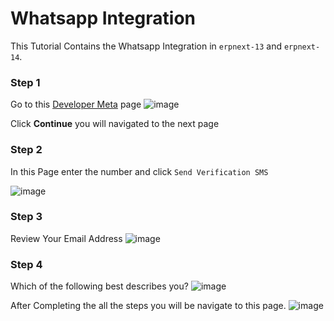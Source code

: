 # Whatsapp Integration

This Tutorial Contains the Whatsapp Integration in `erpnext-13` and `erpnext-14`.

### Step 1
Go to this [Developer Meta](https://developers.facebook.com/async/registration/dialog/?src=default) page
![image](https://github.com/Antony-M1/erp-single-server/assets/96291963/4b42ad94-0eb9-4223-af3e-028dd716a377)

Click **Continue** you will navigated to the next page

### Step 2
In this Page enter the number and click `Send Verification SMS`

![image](https://github.com/Antony-M1/erp-single-server/assets/96291963/b33fcdab-d74f-40ae-be52-02d6c901a8a0)

### Step 3
Review Your Email Address
![image](https://github.com/Antony-M1/erp-single-server/assets/96291963/5b91a77b-93e0-406a-ba78-168a9b165956)

### Step 4
Which of the following best describes you?
![image](https://github.com/Antony-M1/erp-single-server/assets/96291963/d180d199-1481-4055-8ca1-9e99f36fe6b6)

After Completing the all the steps you will be navigate to this page.
![image](https://github.com/Antony-M1/erp-single-server/assets/96291963/5bfc9cb7-1fcc-42c0-a949-303680469d99)

